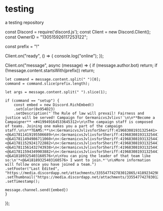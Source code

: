 # testing
a testing repository

const Discord = require('discord.js');
const Client = new Discord.Client();
const OwnerID = "130515926117253122";

const prefix = "!"

Client.on("ready", () => {
	console.log("online");
});

Client.on("message", async (message) => {
	if (message.author.bot) return;
	if (!message.content.startsWith(prefix)) return;

	let command = message.content.split(" ")[0];
	command = command.slice(prefix.length);

	let args = message.content.split(" ").slice(1);

	if (command == "setup") {
		const embed = new Discord.RichEmbed()
		.setColor(0x954D23)
		.setDescription("`The Rule of law will prevail! Fairness and justice will be served! Campaign for GermanicvsJvlivs!`\n\n**Become a Campaigner** <#419949164533645312>\n\nThe campaign staff is composed of teams. Joining one makes you a part of the campaign staff.\n\n**TEAMS:**\n<:GermanicvsJvlivsforSheriff:419683081931325441> <@&417811419195506689>\n<:GermanicvsJvlivsforSheriff:419683081931325441> <@&417811494986711060>\n<:GermanicvsJvlivsforSheriff:419683081931325441> <@&417811529241722882>\n<:GermanicvsJvlivsforSheriff:419683081931325441> <@&417811561432743938>\n<:GermanicvsJvlivsforSheriff:419683081931325441> <@&417811594349903882>\n<:GermanicvsJvlivsforSheriff:419683081931325441> <@&418189325403160576>\n\nYou can ping the leader of that team like so:\n'*<@&418189325403160576> I want to join.*'\n\nMore information will follow once you have joined a team.")
    .setFooter("Last Edited", "https://media.discordapp.net/attachments/335547742783012865/418923429874368523/2ndgerm1.png")
    .setThumbnail("https://media.discordapp.net/attachments/335547742783012865/418923429874368523/2ndgerm1.png")
    .setTimestamp();

    message.channel.send({embed})
	}

});
